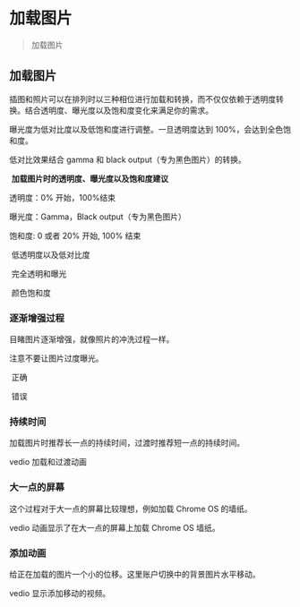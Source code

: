 # 加载图片

> 加载图片

## 加载图片
插图和照片可以在排列时以三种相位进行加载和转换，而不仅仅依赖于透明度转换。结合透明度、曝光度以及饱和度变化来满足你的需求。

曝光度为低对比度以及低饱和度进行调整。一旦透明度达到 100%，会达到全色饱和度。

低对比效果结合 gamma 和 black output（专为黑色图片）的转换。

![]()
**加载图片时的透明度、曝光度以及饱和度建议**

透明度：0% 开始，100%结束

曝光度：Gamma，Black output（专为黑色图片）

饱和度: 0 或者 20% 开始, 100% 结束

![]()
低透明度以及低对比度

![]()
完全透明和曝光

![]()
颜色饱和度

### 逐渐增强过程
目睹图片逐渐增强，就像照片的冲洗过程一样。

注意不要让图片过度曝光。

![]()
正确

![]()
错误

### 持续时间
加载图片时推荐长一点的持续时间，过渡时推荐短一点的持续时间。

vedio
加载和过渡动画

### 大一点的屏幕
这个过程对于大一点的屏幕比较理想，例如加载 Chrome OS 的墙纸。

vedio
动画显示了在大一点的屏幕上加载 Chrome OS 墙纸。

### 添加动画
给正在加载的图片一个小的位移。这里账户切换中的背景图片水平移动。

vedio
显示添加移动的视频。
